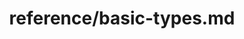---
title: reference/basic-types.md
showAuthorInfo: false
redirect_path: https://kotlinlang.org/docs/basic-types.html
---